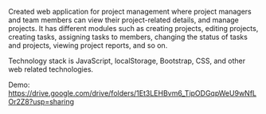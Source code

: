 Created web application for project management where project managers and team members can view their project-related details, and manage projects. It has different modules such as creating projects, editing projects, creating tasks, assigning tasks to members, changing the status of tasks and projects, viewing project reports, and so on.

Technology stack is JavaScript, localStorage, Bootstrap, CSS, and other web related technologies.

Demo:  https://drive.google.com/drive/folders/1Et3LEHBvm6_TipODGqpWeU9wNfLOr2Z8?usp=sharing
